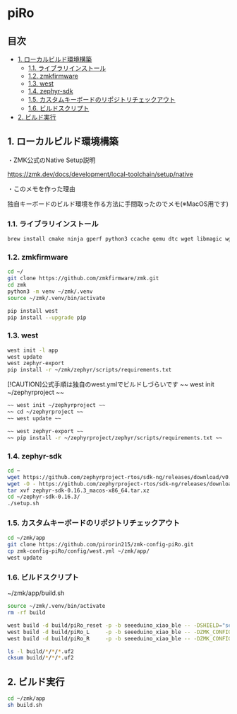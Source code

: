 # piRo

## 目次
  - [1. ローカルビルド環境構築](#1-ローカルビルド環境構築)
    - [1.1. ライブラリインストール](#11-ライブラリインストール)
    - [1.2. zmkfirmware](#12-zmkfirmware)
    - [1.3. west](#13-west)
    - [1.4. zephyr-sdk](#14-zephyr-sdk)
    - [1.5. カスタムキーボードのリポジトリチェックアウト](#15-カスタムキーボードのリポジトリチェックアウト)
    - [1.6. ビルドスクリプト](#16-ビルドスクリプト)
  - [2. ビルド実行](#2-ビルド実行)

## 1. ローカルビルド環境構築

・ZMK公式のNative Setup説明

https://zmk.dev/docs/development/local-toolchain/setup/native

・このメモを作った理由

独自キーボードのビルド環境を作る方法に手間取ったのでメモ(※MacOS用です)

### 1.1. ライブラリインストール
``` bash
brew install cmake ninja gperf python3 ccache qemu dtc wget libmagic wget
```

### 1.2. zmkfirmware

``` bash
cd ~/
git clone https://github.com/zmkfirmware/zmk.git
cd zmk
python3 -m venv ~/zmk/.venv
source ~/zmk/.venv/bin/activate
```

``` bash
pip install west
pip install --upgrade pip
```

### 1.3. west

``` bash
west init -l app
west update
west zephyr-export
pip install -r ~/zmk/zephyr/scripts/requirements.txt
```

[!CAUTION]公式手順は独自のwest.ymlでビルドしづらいです
~~ west init ~/zephyrproject ~~ 

``` bash
~~ west init ~/zephyrproject ~~ 
~~ cd ~/zephyrproject ~~ 
~~ west update ~~ 

~~ west zephyr-export ~~ 
~~ pip install -r ~/zephyrproject/zephyr/scripts/requirements.txt ~~ 
```

### 1.4. zephyr-sdk
``` bash
cd ~
wget https://github.com/zephyrproject-rtos/sdk-ng/releases/download/v0.16.3/zephyr-sdk-0.16.3_macos-x86_64.tar.xz
wget -O - https://github.com/zephyrproject-rtos/sdk-ng/releases/download/v0.16.3/sha256.sum | shasum --check --ignore-missing
tar xvf zephyr-sdk-0.16.3_macos-x86_64.tar.xz
cd ~/zephyr-sdk-0.16.3/
./setup.sh
```

### 1.5. カスタムキーボードのリポジトリチェックアウト
``` bash
cd ~/zmk/app
git clone https://github.com/pirorin215/zmk-config-piRo.git
cp zmk-config-piRo/config/west.yml ~/zmk/app/
west update
```

### 1.6. ビルドスクリプト

~/zmk/app/build.sh

``` bash
source ~/zmk/.venv/bin/activate
rm -rf build

west build -d build/piRo_reset -p -b seeeduino_xiao_ble -- -DSHIELD="settings_reset"
west build -d build/piRo_L     -p -b seeeduino_xiao_ble -- -DZMK_CONFIG="$HOME/zmk/app/zmk-config-piRo/config/" -DSHIELD="piRo_L rgbled_adapter"
west build -d build/piRo_R     -p -b seeeduino_xiao_ble -- -DZMK_CONFIG="$HOME/zmk/app/zmk-config-piRo/config/" -DSHIELD="piRo_R rgbled_adapter"

ls -l build/*/*/*.uf2
cksum build/*/*/*.uf2
```

## 2. ビルド実行

``` bash
cd ~/zmk/app
sh build.sh
```
